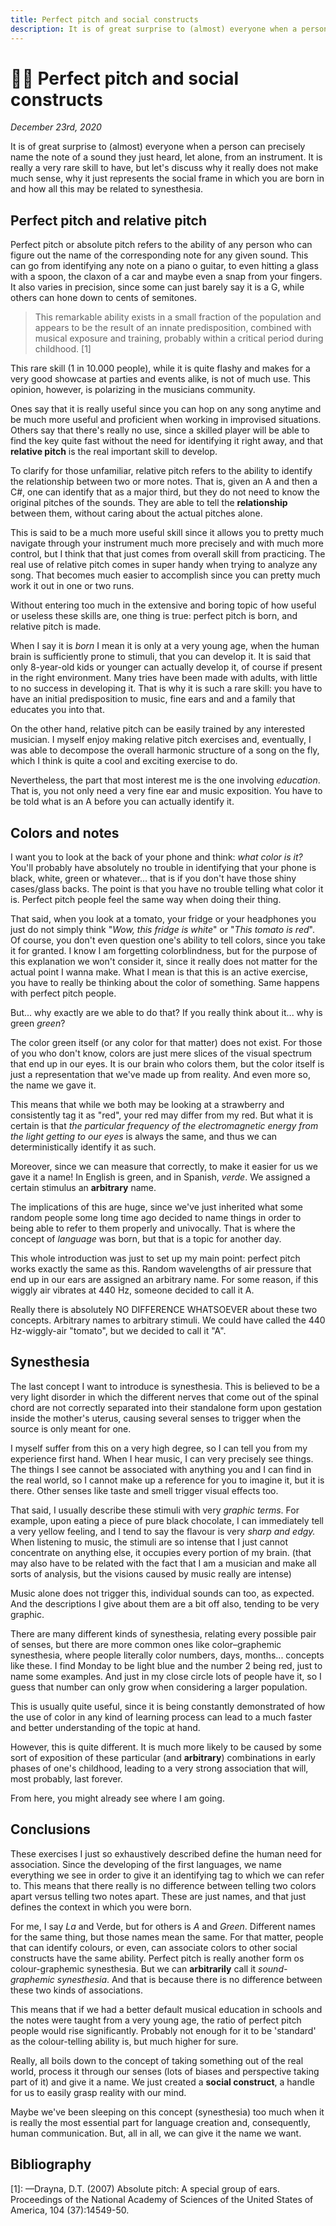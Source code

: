```yaml
---
title: Perfect pitch and social constructs
description: It is of great surprise to (almost) everyone when a person can precisely name the note of a sound they just heard, let alone, from an instrument. It is really a very rare skill to have, but let's discuss why it really does not make much sense, why it just represents the social frame in which you are born in and how all this may be related to synesthesia. This is a brief thought syntesis on how we like to name things.
---
```


# 👂🏻 Perfect pitch and social constructs

*December 23rd, 2020*

It is of great surprise to (almost) everyone when a person can precisely name the note of a sound they just heard, let alone, from an instrument. It is really a very rare skill to have, but let's discuss why it really does not make much sense, why it just represents the social frame in which you are born in and how all this may be related to synesthesia.

## Perfect pitch and relative pitch

Perfect pitch or absolute pitch refers to the ability of any person who can figure out the name of the corresponding note for any given sound. This can go from identifying any note on a piano o guitar, to even hitting a glass with a spoon, the claxon of a car and maybe even a snap from your fingers. It also varies in precision, since some can just barely say it is a G, while others can hone down to cents of semitones.

> This remarkable ability exists in a small fraction of the population and appears to be the result of an innate predisposition, combined with musical exposure and training, probably within a critical period during childhood. [1]

This rare skill (1 in 10.000 people), while it is quite flashy and makes for a very good showcase at parties and events alike, is not of much use. This opinion, however, is polarizing in the musicians community. 

Ones say that it is really useful since you can hop on any song anytime and be much more useful and proficient when working in improvised situations. Others say that there's really no use, since a skilled player will be able to find the key quite fast without the need for identifying it right away, and that **relative pitch** is the real important skill to develop.

To clarify for those unfamiliar, relative pitch refers to the ability to identify the relationship between two or more notes. That is, given an A and then a C#, one can identify that as a major third, but they do not need to know the original pitches of the sounds. They are able to tell the **relationship** between them, without caring about the actual pitches alone.

This is said to be a much more useful skill since it allows you to pretty much navigate through your instrument much more precisely and with much more control, but I think that that just comes from overall skill from practicing. The real use of relative pitch comes in super handy when trying to analyze any song. That becomes much easier to accomplish since you can pretty much work it out in one or two runs.

Without entering too much in the extensive and boring topic of how useful or useless these skills are, one thing is true: perfect pitch is born, and relative pitch is made. 

When I say it is *born* I mean it is only at a very young age, when the human brain is sufficiently prone to stimuli, that you can develop it. It is said that only 8-year-old kids or younger can actually develop it, of course if present in the right environment. Many tries have been made with adults, with little to no success in developing it. That is why it is such a rare skill: you have to have an initial predisposition to music, fine ears and and a family that educates you into that. 

On the other hand, relative pitch can be easily trained by any interested musician. I myself enjoy making relative pitch exercises and, eventually, I was able to decompose the overall harmonic structure of a song on the fly, which I think is quite a cool and exciting exercise to do.

Nevertheless, the part that most interest me is the one involving *education*. That is, you not only need a very fine ear and music exposition. You have to be told what is an A before you can actually identify it.

## Colors and notes

I want you to look at the back of your phone and think: *what color is it?* You'll probably have absolutely no trouble in identifying that your phone is black, white, green or whatever... that is if you don't have those shiny cases/glass backs. The point is that you have no trouble telling what color it is. Perfect pitch people feel the same way when doing their thing.

That said, when you look at a tomato, your fridge or your headphones you just do not simply think "*Wow, this fridge is white*" or "*This tomato is red*". Of course, you don't even question one's ability to tell colors, since you take it for granted. I know I am forgetting colorblindness, but for the purpose of this explanation we won't consider it, since it really does not matter for the actual point I wanna make. What I mean is that this is an active exercise, you have to really be thinking about the color of something. Same happens with perfect pitch people.

But... why exactly are we able to do that? If you really think about it... why is green *green*?

The color green itself (or any color for that matter) does not exist. For those of you who don't know, colors are just mere slices of the visual spectrum that end up in our eyes. It is our brain who colors them, but the color itself is just a representation that we've made up from reality. And even more so, the name we gave it. 

This means that while we both may be looking at a strawberry and consistently tag it as "red", your red may differ from my red. But what it is certain is that *the particular frequency of the electromagnetic energy from the light getting to our eyes* is always the same, and thus we can deterministically identify it as such.

Moreover, since we can measure that correctly, to make it easier for us we gave it a name! In English is green, and in Spanish, *verde*. We assigned a certain stimulus an **arbitrary** name.

The implications of this are huge, since we've just inherited what some random people some long time ago decided to name things in order to being able to refer to them properly and univocally. That is where the concept of *language* was born, but that is a topic for another day.

This whole introduction was just to set up my main point: perfect pitch works exactly the same as this. Random wavelengths of air pressure that end up in our ears are assigned an arbitrary name. For some reason, if this wiggly air vibrates at 440 Hz, someone decided to call it A. 

Really there is absolutely NO DIFFERENCE WHATSOEVER about these two concepts. Arbitrary names to arbitrary stimuli. We could have called the 440 Hz-wiggly-air "tomato", but we decided to call it "A".

## Synesthesia

The last concept I want to introduce is synesthesia. This is believed to be a very light disorder in which the different nerves that come out of the spinal chord are not correctly separated into their standalone form upon gestation inside the mother's uterus, causing several senses to trigger when the source is only meant for one.

I myself suffer from this on a very high degree, so I can tell you from my experience first hand. When I hear music, I can very precisely see things. The things I see cannot be associated with anything you and I can find in the real world, so I cannot make up a reference for you to imagine it, but it is there. Other senses like taste and smell trigger visual effects too.

That said, I usually describe these stimuli with very *graphic terms*. For example, upon eating a piece of pure black chocolate, I can immediately tell a very yellow feeling, and I tend to say the flavour is very *sharp and edgy.* When listening to music, the stimuli are so intense that I just cannot concentrate on anything else, it occupies every portion of my brain. (that may also have to be related with the fact that I am a musician and make all sorts of analysis, but the visions caused by music really are intense)

Music alone does not trigger this, individual sounds can too, as expected. And the descriptions I give about them are a bit off also, tending to be very graphic.

There are many different kinds of synesthesia, relating every possible pair of senses, but there are more common ones like color–graphemic synesthesia, where people literally color numbers, days, months... concepts like these. I find Monday to be light blue and the number 2 being red, just to name some examples. And just in my close circle lots of people have it, so I guess that number can only grow when considering a larger population.

This is usually quite useful, since it is being constantly demonstrated of how the use of color in any kind of learning process can lead to a much faster and better understanding of the topic at hand. 

However, this is quite different. It is much more likely to be caused by some sort of exposition of these particular (and **arbitrary**) combinations in early phases of one's childhood, leading to a very strong association that will, most probably, last forever. 

From here, you might already see where I am going.

## Conclusions

These exercises I just so exhaustively described define the human need for association. Since the developing of the first languages, we name everything we see in order to give it an identifying tag to which we can refer to. This means that there really is no difference between telling two colors apart versus telling two notes apart. These are just names, and that just defines the context in which you were born.

For me, I say *La* and Verde, but for others is *A* and *Green*. Different names for the same thing, but those names mean the same. For that matter, people that can identify colours, or even, can associate colors to other social constructs have the same ability. Perfect pitch is really another form os colour-graphemic synesthesia. But we can **arbitrarily** call it *sound-graphemic synesthesia*. And that is because there is no difference between these two kinds of associations. 

This means that if we had a better default musical education in schools and the notes were taught from a very young age, the ratio of perfect pitch people would rise significantly. Probably not enough for it to be 'standard' as the colour-telling ability is, but much higher for sure.

Really, all boils down to the concept of taking something out of the real world, process it through our senses (lots of biases and perspective taking part of it) and give it a name. We just created a **social construct**, a handle for us to easily grasp reality with our mind.

Maybe we've been sleeping on this concept (synesthesia) too much when it is really the most essential part for language creation and, consequently, human communication. But, all in all, we can give it the name we want. 

## Bibliography

[1]: —Drayna, D.T. (2007) Absolute pitch: A special group of ears. Proceedings of the National Academy of Sciences of the United States of America, 104 (37):14549-50.